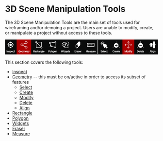 # 3D Scene Manipulation Tools

The 3D Scene Manipulation Tools are the main set of tools used for wireframing and/or demoing a project. Users are unable to modify, create, or manipulate a project without access to these tools.

![In this image, the Geometry panel is on/active](../.gitbook/assets/3d-scene-manipulation-tools.png)

This section covers the following tools:

* [Inspect](inspect.md)
* [Geometry](geometry/) -- this must be on/active in order to access its subset of features
  * [Select](geometry/select.md)
  * [Create](geometry/create.md)
  * [Modify](geometry/modify.md)
  * [Delete](geometry/delete.md)
  * [Align](geometry/align.md)
* [Rectangle](rectangle.md)
* [Polygon](polygon.md)
* [Widgets](select.md)
* [Eraser](eraser-1.md)
* [Measure](measure.md)


